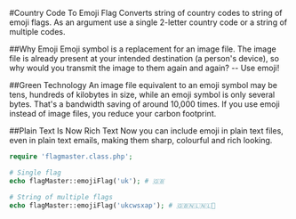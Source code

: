 #Country Code To Emoji Flag
Converts string of country codes to string of emoji flags. As an argument use a single 2-letter country code or a string of multiple codes.

##Why Emoji
Emoji symbol is a replacement for an image file. The image file is already present at your intended destination (a person's device), so why would you transmit the image to them again and again? -- Use emoji!

##Green Technology
An image file equivalent to an emoji symbol may be tens, hundreds of kilobytes in size, while an emoji symbol is only several bytes. That's a bandwidth saving of around 10,000 times. If you use emoji instead of image files, you reduce your carbon footprint.

##Plain Text Is Now Rich Text
Now you can include emoji in plain text files, even in plain text emails, making them sharp, colourful and rich looking.

```php
require 'flagmaster.class.php';

# Single flag
echo flagMaster::emojiFlag('uk'); # 🇬🇧

# String of multiple flags
echo flagMaster::emojiFlag('ukcwsxap'); # 🇬🇧🇳🇱🇳🇱🏴

```